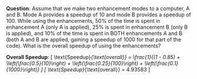 **Question**: Assume that we make two enhancement modes to a computer, A and B. Mode A provides a speedup of 10 and mode B provides a speedup of 100. While using the enhancements, 50% of the time is spent in enhancement A (only A is applied), 25% is spent in enhancement B (only B is applied), and 10% of the time is spent in BOTH enhancements A and B (both A and B are applied, gaining a speedup of 1000 for that part of the code). What is the overall speedup of using the enhancements?

**Overall Speedup**:
\[
\text{Speedup}_{\text{overall}} = \frac{1}{(1 - 0.85) + \left(\frac{0.5}{10}\right) + \left(\frac{0.25}{100}\right) + \left(\frac{0.1}{1000}\right)}
\]
\[
\text{Speedup}_{\text{overall}} = 4.93583
\]
